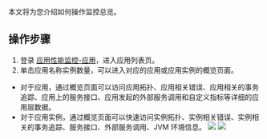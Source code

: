 本文将为您介绍如何操作监控总览。

## 操作步骤

1. 登录 [应用性能监控-应用](https://console.cloud.tencent.com/monitor/tapm/application/list)，进入应用列表页。
2. 单击应用名称实例数量，可以进入对应的应用或应用实例的概览页面。
 - 对于应用，通过概览页面可以访问应用拓扑、应用相关错误、应用相关的事务追踪、应用上的服务接口、应用发起的外部服务调用和自定义指标等详细的应用层数据。
 - 对于应用实例，通过概览页面可以快速访问实例拓扑、实例相关错误、实例相关的事务追踪、服务接口、外部服务调用、JVM 环境信息。
![](https://main.qcloudimg.com/raw/1558408b4a0d33988157cca7c76b942b.png)
![](https://main.qcloudimg.com/raw/250cc2388c4c850fc98bfc50dc9b0f72.png)

